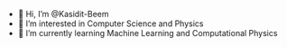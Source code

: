 - 👋 Hi, I’m @Kasidit-Beem
- 👀 I’m interested in Computer Science and Physics
- 🌱 I’m currently learning Machine Learning and Computational Physics

<!---
Kasidit-Beem/Kasidit-Beem is a ✨ special ✨ repository because its `README.md` (this file) appears on your GitHub profile.
You can click the Preview link to take a look at your changes.
--->
